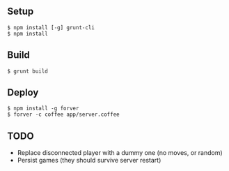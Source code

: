 
Setup
-----

	$ npm install [-g] grunt-cli
	$ npm install


Build
-----

	$ grunt build


Deploy
------

	$ npm install -g forver
	$ forver -c coffee app/server.coffee



TODO
----

* Replace disconnected player with a dummy one (no moves, or random)
* Persist games (they should survive server restart)
